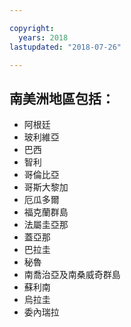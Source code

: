 ```yaml
---

copyright:
  years: 2018
lastupdated: "2018-07-26"

---
```



## 南美洲地區包括：

* 阿根廷
* 玻利維亞
* 巴西
* 智利
* 哥倫比亞
* 哥斯大黎加
* 厄瓜多爾
* 福克蘭群島
* 法屬圭亞那
* 蓋亞那
* 巴拉圭
* 秘魯
* 南喬治亞及南桑威奇群島
* 蘇利南
* 烏拉圭
* 委內瑞拉
